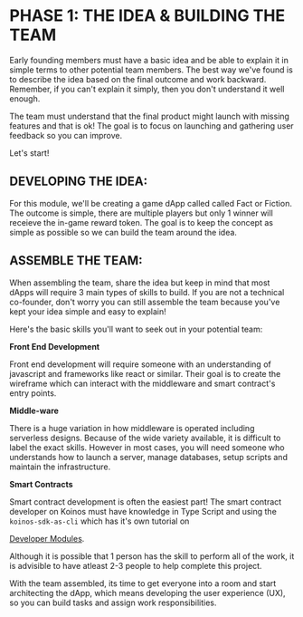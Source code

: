 # PHASE 1: THE IDEA & BUILDING THE TEAM

Early founding members must have a basic idea and be able to explain it in simple terms to other potential team members. The best way we've found is to describe the idea based on the final outcome and work backward. Remember, if you can't explain it simply, then you don't understand it well enough.

The team must understand that the final product might launch with missing features and that is ok! The goal is to focus on launching and gathering user feedback so you can improve.

Let's start!

## DEVELOPING THE IDEA:

For this module, we'll be creating a game dApp called called Fact or Fiction. The outcome is simple, there are multiple players but only 1 winner will receieve the in-game reward token. The goal is to keep the concept as simple as possible so we can build the team around the idea.

## ASSEMBLE THE TEAM:

When assembling the team, share the idea but keep in mind that most dApps will require 3 main types of skills to build. If you are not a technical co-founder, don't worry you can still assemble the team because you've kept your idea simple and easy to explain!

Here's the basic skills you'll want to seek out in your potential team:

__Front End Development__

Front end development will require someone with an understanding of javascript and frameworks like react or similar. Their goal is to create the wireframe which can interact with the middleware and smart contract's entry points.

__Middle-ware__

There is a huge variation in how middleware is operated including serverless designs. Because of the wide variety available, it is difficult to label the exact skills. However in most cases, you will need someone who understands how to launch a server, manage databases, setup scripts and maintain the infrastructure.
  
__Smart Contracts__

Smart contract development is often the easiest part! The smart contract developer on Koinos must have knowledge in Type Script and using the `koinos-sdk-as-cli` which has it's own tutorial on

[Developer Modules](/landing/dev).

Although it is possible that 1 person has the skill to perform all of the work, it is advisible to have atleast 2-3 people to help complete this project.

With the team assembled, its time to get everyone into a room and start architecting the dApp, which means developing the user experience (UX), so you can build tasks and assign work responsibilities.